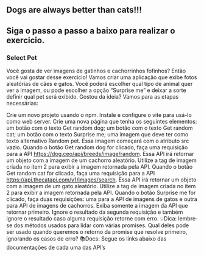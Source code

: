 ## Dogs are always better than cats!!!
## Siga o passo a passo a baixo para realizar o exercicio.
<h3> Select Pet </h3>
Você gosta de ver imagens de gatinhos e cachorrinhos fofinhos? Então você vai gostar desse exercício! Vamos criar uma aplicação que exibe fotos aleatórias de cães e gatos. Você poderá escolher qual tipo de animal quer ver a imagem, ou pode escolher a opção “Surprise me” e deixar a sorte definir qual pet será exibido. Gostou da ideia? Vamos para as etapas necessárias:

Crie um novo projeto usando o npm. Instale e configure o vite para usá-lo como web server.
Crie uma nova página que tenha os seguintes elementos:
um botão com o texto Get random dog;
um botão com o texto Get random cat;
um botão com o texto Surprise me;
uma imagem que deve ter como texto alternativo Random pet. Essa imagem começará com o atributo src vazio.
Quando o botão Get random dog for clicado, faça uma requisição para a API https://dog.ceo/api/breeds/image/random. Essa API irá retornar um objeto com a imagem de um cachorro aleatório. Utilize a tag de imagem criada no item 2 para exibir a imagem retornada pela API.
Quando o botão Get random cat for clicado, faça uma requisição para a API https://api.thecatapi.com/v1/images/search. Essa API irá retornar um objeto com a imagem de um gato aleatório. Utilize a tag de imagem criada no item 2 para exibir a imagem retornada pela API.
Quando o botão Surprise me for clicado, faça duas requisições: uma para a API de imagens de gatos e outra para API de imagens de cachorros. Exiba somente a imagem da API que retornar primeiro. Ignore o resultado da segunda requisição e também ignore o resultado caso alguma requisição retorne com erro.
💡Dica: lembre-se dos métodos usados para lidar com várias promises. Qual deles pode ser usado quando queremos o retorno da promise que resolve primeiro, ignorando os casos de erro? 📚Docs: Segue os links abaixo das documentações de cada uma das API’s

